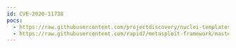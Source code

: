 ```yaml
---
id: CVE-2020-11738
pocs:
  - https://raw.githubusercontent.com/projectdiscovery/nuclei-templates/master/cves/CVE-2020-11738.yaml
  - https://raw.githubusercontent.com/rapid7/metasploit-framework/master/modules/auxiliary/scanner/http/wp_duplicator_file_read.rb
---
```

